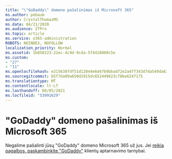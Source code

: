 ```yaml
---
title: "\"GoDaddy\" domeno pašalinimas iš Microsoft 365"
ms.author: pebaum
author: CrystalThomasMS
ms.date: 04/21/2020
ms.audience: ITPro
ms.topic: article
ms.service: o365-administration
ROBOTS: NOINDEX, NOFOLLOW
localization_priority: Normal
ms.assetid: 1b858223-22ec-4c9d-9cda-5f4418060c5e
ms.custom:
- "27"
- "11"
ms.openlocfilehash: e315638fdf51d12044e6d47b9bbad72e2a4ff343d7da549da63496f6c8b065f0
ms.sourcegitcommit: b5f7da89a650d2915dc652449623c78be6247175
ms.translationtype: MT
ms.contentlocale: lt-LT
ms.lasthandoff: 08/05/2021
ms.locfileid: "53991629"
---
```

# <a name="remove-your-godaddy-domain-from-microsoft-365"></a>"GoDaddy" domeno pašalinimas iš Microsoft 365

Negalime pašalinti jūsų "GoDaddy" domeno Microsoft 365 už jus. Jei [reikia pagalbos, paskambinkite "GoDaddy"](https://aka.ms/contact-godaddy) klientų aptarnavimo tarnybai.
  